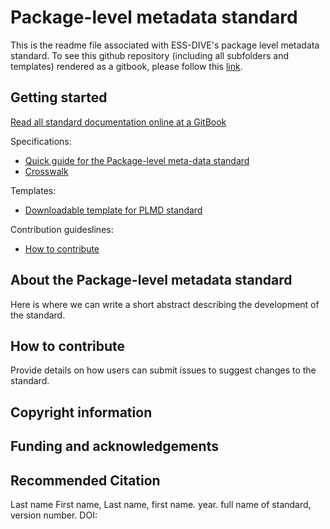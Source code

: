 # Package-level metadata standard

This is the readme file associated with ESS-DIVE's package level metadata standard. To see this github repository \(including all subfolders and templates\) rendered as a gitbook, please follow this [link](https://app.gitbook.com/@ess-dive/s/package-level-metadata-standard/).

## Getting started
[Read all standard documentation online at a GitBook](https://ess-dive.gitbook.io/package-level-metadata-standard/-MFBgaEBNx1ceW98_yOA/)  

Specifications:
- [Quick guide for the Package-level meta-data standard](specifications/plmd-guide.md)
- [Crosswalk](specifications/plmd-crosswalk.md)

Templates:
- [Downloadable template for PLMD standard](/templates/plmd-template.md)

Contribution guideslines:
- [How to contribute](#how-to-contribute)

## About the Package-level metadata standard

Here is where we can write a short abstract describing the development of the standard.

## How to contribute

Provide details on how users can submit issues to suggest changes to the standard.

## Copyright information

## Funding and acknowledgements

## Recommended Citation

Last name First name, Last name, first name. year. full name of standard, version number. DOI:
